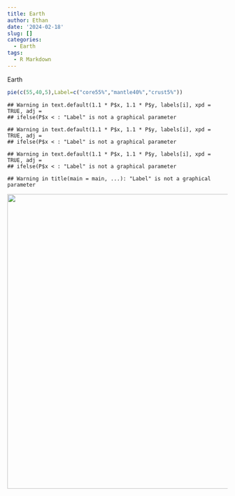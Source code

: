 ```yaml
---
title: Earth
author: Ethan
date: '2024-02-18'
slug: []
categories:
  - Earth
tags:
  - R Markdown
---
```


Earth


```r
pie(c(55,40,5),Label=c("core55%","mantle40%","crust5%"))
```

```
## Warning in text.default(1.1 * P$x, 1.1 * P$y, labels[i], xpd = TRUE, adj =
## ifelse(P$x < : "Label" is not a graphical parameter

## Warning in text.default(1.1 * P$x, 1.1 * P$y, labels[i], xpd = TRUE, adj =
## ifelse(P$x < : "Label" is not a graphical parameter

## Warning in text.default(1.1 * P$x, 1.1 * P$y, labels[i], xpd = TRUE, adj =
## ifelse(P$x < : "Label" is not a graphical parameter
```

```
## Warning in title(main = main, ...): "Label" is not a graphical parameter
```

<img src="{{< blogdown/postref >}}index_files/figure-html/unnamed-chunk-1-1.png" width="672" />

